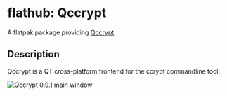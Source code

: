 # flathub: Qccrypt
A flatpak package providing [Qccrypt](http://qccrypt.free.fr/).
## Description
Qccrypt is a QT cross-platform frontend for the ccrypt commandline tool.

![Qccrypt 0.9.1 main window](http://qccrypt.free.fr/gfx/screenshots/0.9.1/linux/qccrypt-0.9.1-main-window.png)

